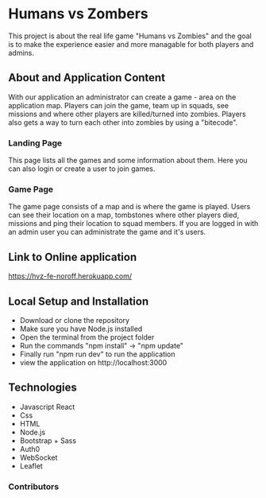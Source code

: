 # Humans vs Zombers
This project is about the real life game "Humans vs Zombies" and the goal is to make the experience easier and more managable for both players and admins. 

## About and Application Content
With our application an administrator can create a game - area on the application map. Players can join the game, team up in squads, see missions and where other players are killed/turned into zombies. Players also gets a way to turn each other into zombies by using a "bitecode".

### Landing Page 
This page lists all the games and some information about them. Here you can also login or create a user to join games. 

### Game Page 
The game page consists of a map and is where the game is played. Users can see their location on a map, tombstones where other players died, missions and ping their location to squad members. If you are logged in with an admin user you can administrate the game and it's users. 

## Link to Online application
https://hvz-fe-noroff.herokuapp.com/

## Local Setup and Installation 
- Download or clone the repository 
- Make sure you have Node.js installed 
- Open the terminal from the project folder
- Run the commands "npm install" -> "npm update" 
- Finally run "npm run dev" to run the application 
- view the application on http://localhost:3000


## Technologies
- Javascript React
- Css
- HTML
- Node.js 
- Bootstrap + Sass
- Auth0
- WebSocket
- Leaflet 




### Contributors

